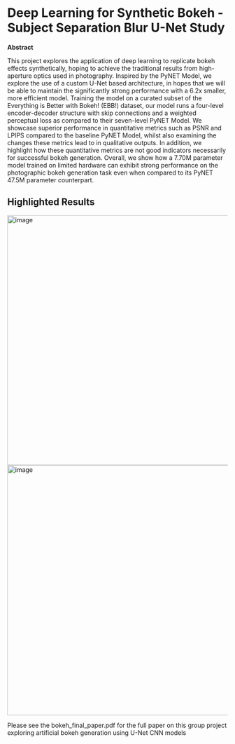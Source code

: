 # Deep Learning for Synthetic Bokeh - Subject Separation Blur U-Net Study

**Abstract**

This project explores the application of deep learning to replicate bokeh effects
synthetically, hoping to achieve the traditional results from high-aperture optics
used in photography. Inspired by the PyNET Model, we explore the use of a custom U-Net based architecture, in hopes that we will be able to maintain the significantly strong performance with a 6.2x smaller, more efficient model. Training the
model on a curated subset of the Everything is Better with Bokeh! (EBB!) dataset,
our model runs a four-level encoder-decoder structure with skip connections and
a weighted perceptual loss as compared to their seven-level PyNET Model. We
showcase superior performance in quantitative metrics such as PSNR and LPIPS
compared to the baseline PyNET Model, whilst also examining the changes these
metrics lead to in qualitative outputs. In addition, we highlight how these quantitative metrics are not good indicators necessarily for successful bokeh generation.
Overall, we show how a 7.70M parameter model trained on limited hardware can
exhibit strong performance on the photographic bokeh generation task even when
compared to its PyNET 47.5M parameter counterpart.

## Highlighted Results

<img width="570" alt="image" src="https://github.com/user-attachments/assets/574af571-01ff-4a45-ad5a-edbc5611f370" />
<img width="571" alt="image" src="https://github.com/user-attachments/assets/b7e92ba6-0649-4676-bb3a-237594678f52" />

Please see the bokeh_final_paper.pdf for the full paper on this group project exploring artificial bokeh generation using U-Net CNN models
